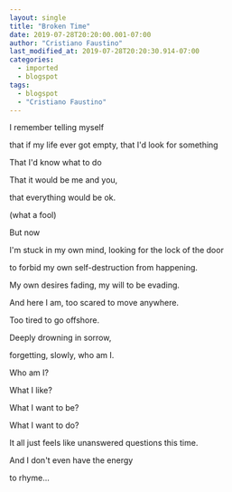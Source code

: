 ```yaml
---
layout: single
title: "Broken Time"
date: 2019-07-28T20:20:00.001-07:00
author: "Cristiano Faustino"
last_modified_at: 2019-07-28T20:20:30.914-07:00
categories:
  - imported
  - blogspot
tags:
  - blogspot
  - "Cristiano Faustino"
---
```


I remember telling myself



that if my life ever got empty, that I'd look for something



That I'd know what to do



That it would be me and you,



that everything would be ok.



(what a fool)







But now



I'm stuck in my own mind, looking for the lock of the door



to forbid my own self-destruction from happening.



My own desires fading, my will to be evading.



And here I am, too scared to move anywhere.



Too tired to go offshore.



Deeply drowning in sorrow,



forgetting, slowly, who am I.



Who am I?



What I like?



What I want to be?



What I want to do?



It all just feels like unanswered questions this time.



And I don't even have the energy



to rhyme...





